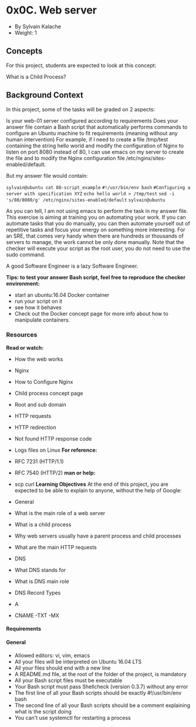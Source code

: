 # 0x0C. Web server
- By Sylvain Kalache
- Weight: 1
## Concepts
For this project, students are expected to look at this concept:

What is a Child Process?


## Background Context


In this project, some of the tasks will be graded on 2 aspects:

Is your web-01 server configured according to requirements
Does your answer file contain a Bash script that automatically performs commands to configure an Ubuntu machine to fit requirements (meaning without any human intervention)
For example, if I need to create a file /tmp/test containing the string hello world and modify the configuration of Nginx to listen on port 8080 instead of 80, I can use emacs on my server to create the file and to modify the Nginx configuration file /etc/nginx/sites-enabled/default.

But my answer file would contain:

`sylvain@ubuntu cat 88-script_example`
`#!/usr/bin/env bash`
`#Configuring a server with specification XYZ`
`echo hello world > /tmp/test`
`sed -i 's/80/8080/g' /etc/nginx/sites-enabled/default`
`sylvain@ubuntu`

As you can tell, I am not using emacs to perform the task in my answer file. This exercise is aiming at training you on automating your work. If you can automate tasks that you do manually, you can then automate yourself out of repetitive tasks and focus your energy on something more interesting. For an SRE, that comes very handy when there are hundreds or thousands of servers to manage, the work cannot be only done manually. Note that the checker will execute your script as the root user, you do not need to use the sudo command.

A good Software Engineer is a lazy Software Engineer. 

**Tips: to test your answer Bash script, feel free to reproduce the checker environment:**

- start an ubuntu:16.04 Docker container
- run your script on it
- see how it behaves
- Check out the Docker concept page for more info about how to manipulate containers.

### Resources
**Read or watch:**

- How the web works
- Nginx
- How to Configure Nginx
- Child process concept page
- Root and sub domain
- HTTP requests
- HTTP redirection
- Not found HTTP response code
- Logs files on Linux
**For reference:**

- RFC 7231 (HTTP/1.1)
- RFC 7540 (HTTP/2)
**man or help:**

- scp
 curl
**Learning Objectives**
At the end of this project, you are expected to be able to explain to anyone, without the help of Google:

- General
- What is the main role of a web server
- What is a child process
- Why web servers usually have a parent process and child processes
- What are the main HTTP requests
- DNS
- What DNS stands for
- What is DNS main role
- DNS Record Types
- A
- CNAME
-TXT
-MX
#### Requirements
#### General
- Allowed editors: vi, vim, emacs
- All your files will be interpreted on Ubuntu 16.04 LTS
- All your files should end with a new line
- A README.md file, at the root of the folder of the project, is mandatory
- All your Bash script files must be executable
- Your Bash script must pass Shellcheck (version 0.3.7) without any error
- The first line of all your Bash scripts should be exactly #!/usr/bin/env bash
- The second line of all your Bash scripts should be a comment explaining what is the script doing
- You can't use systemctl for restarting a process